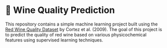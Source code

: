 # 🍷 Wine Quality Prediction

This repository contains a simple machine learning project built using the [Red Wine Quality Dataset](https://www.kaggle.com/datasets/uciml/red-wine-quality-cortez-et-al-2009) by Cortez et al. (2009). The goal of this project is to predict the quality of red wine based on various physicochemical features using supervised learning techniques.
